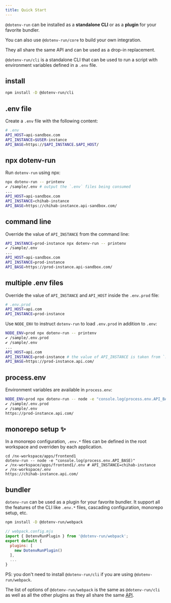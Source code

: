 ```yaml
---
title: Quick Start
---
```


`@dotenv-run` can be installed as a **standalone CLI** or as a **plugin** for your favorite bundler.

You can also use `@dotenv-run/core` to build your own integration.

They all share the same API and can be used as a drop-in replacement.

`@dotenv-run/cli` is a standalone CLI that can be used to run a script with environment variables defined in a `.env` file.

## install

```sh
npm install -D @dotenv-run/cli
```

## .env file
Create a `.env` file with the following content:

```sh
# .env
API_HOST=api-sandbox.com
API_INSTANCE=$USER-instance
API_BASE=https://$API_INSTANCE.$API_HOST/
```

## npx dotenv-run

Run `dotenv-run` using npx:

```sh
npx dotenv-run -- printenv
✔ /sample/.env # output the `.env` files being consumed
...
API_HOST=api-sandbox.com
API_INSTANCE=chihab-instance
API_BASE=https://chihab-instance.api-sandbox.com/
```

## command line

Override the value of `API_INSTANCE` from the command line:

```sh
API_INSTANCE=prod-instance npx dotenv-run -- printenv
✔ /sample/.env
...
API_HOST=api-sandbox.com
API_INSTANCE=prod-instance
API_BASE=https://prod-instance.api-sandbox.com/
```

## multiple .env files

Override the value of `API_INSTANCE` and `API_HOST` inside the `.env.prod` file:

```sh
# .env.prod
API_HOST=api.com
API_INSTANCE=prod-instance
```

Use `NODE_ENV` to instruct `dotenv-run` to load `.env.prod` in addition to `.env`:

```sh
NODE_ENV=prod npx dotenv-run -- printenv
✔ /sample/.env.prod
✔ /sample/.env
...
API_HOST=api.com
API_INSTANCE=prod-instance # the value of API_INSTANCE is taken from `.env.prod`
API_BASE=https://prod-instance.api.com/
```

## process.env

Environment variables are available in `process.env`:

```sh
NODE_ENV=prod npx dotenv-run -- node -e "console.log(process.env.API_BASE)"
✔ /sample/.env.prod
✔ /sample/.env
https://prod-instance.api.com/
```

## monorepo setup ✨

In a monorepo configuration, `.env.*` files can be defined in the root workspace and overriden by each application.

```shell
cd /nx-workspace/apps/frontend1
dotenv-run -- node -e "console.log(process.env.API_BASE)"
✔ /nx-workspace/apps/frontend1/.env # API_INSTANCE=chihab-instance
✔ /nx-workspace/.env
https://chihab-instance.api.com/
```

## bundler

`dotenv-run` can be used as a plugin for your favorite bundler. It support all the features of the CLI like `.env.*` files, cascading configuration, monorepo setup, etc.


```sh
npm install -D @dotenv-run/webpack
```

```js
// webpack.config.mjs
import { DotenvRunPlugin } from '@dotenv-run/webpack';
export default {
  plugins: [
    new DotenvRunPlugin()
  ],
  ...
}
```

PS: you don't need to install `@dotenv-run/cli` if you are using `@dotenv-run/webpack`.

The list of options of `@dotenv-run/webpack` is the same as `@dotenv-run/cli` as well as all the other plugins as they all share the same [API](/docs/api/).




